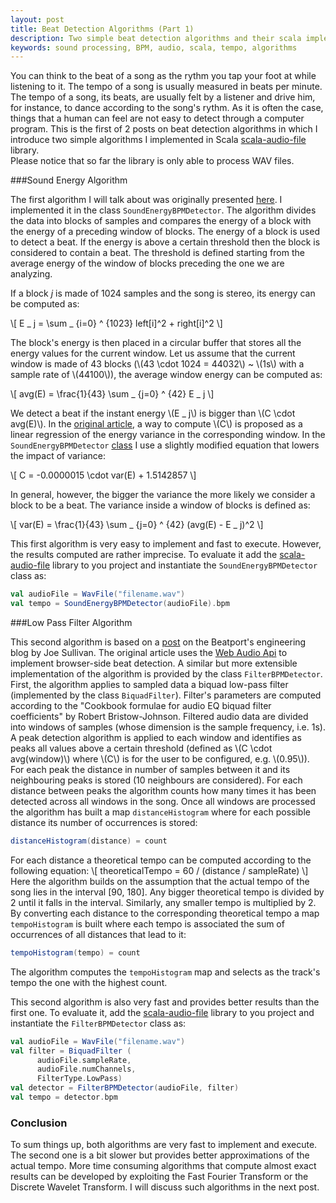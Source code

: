 ```yaml
---
layout: post
title: Beat Detection Algorithms (Part 1)
description: Two simple beat detection algorithms and their scala implementation
keywords: sound processing, BPM, audio, scala, tempo, algorithms
---
```



You can think to the beat of a song as the rythm you tap your foot at while 
listening to it. The tempo of a song is usually measured in beats per minute. 
The tempo of a song, its beats, are usually felt by a listener and drive him, 
for instance, to dance according to the song's rythm. As it is often the case, 
things that a human can feel are not easy to detect through a computer 
program. This is the first of 2 posts on beat detection algorithms in which I introduce 
two simple algorithms I implemented in Scala [scala-audio-file](https://github.com/mziccard/scala-audio-file) library.  
Please notice that so far the library is only able 
to process WAV files.

###Sound Energy Algorithm 

The first algorithm I will talk about was originally presented 
[here](http://archive.gamedev.net/archive/reference/programming/features/beatdetection/index.html). I implemented it in the class 
`SoundEnergyBPMDetector`.
The algorithm divides the data into blocks of samples and compares the energy 
of a block with the energy of a preceding window of blocks. 
The energy of a block is used to detect a beat. If the energy is above a certain 
threshold then the block is considered to contain a beat. 
The threshold is defined starting from the average energy of the window of 
blocks preceding the one we are analyzing.  

If a block _j_ is made of 1024 samples and the song is stereo, its energy can be computed as:

\\[ E _ j = \sum _ {i=0} ^ {1023} left[i]^2 + right[i]^2 \\]

The block's energy is then placed in a circular buffer 
that stores all the energy values for the current window. Let us assume that 
the current window is made of 43 blocks (\\(43 \cdot 1024 = 44032\\) ~ \\(1s\\) with a sample rate of \\(44100\\)), the average window energy can be computed as: 

\\[ avg(E) = \frac{1}{43} \sum _ {j=0} ^ {42} E _ j \\]

We detect a beat if the instant energy \\(E _ j\\) is bigger than \\(C \cdot avg(E)\\). 
In the [original article](http://archive.gamedev.net/archive/reference/programming/features/beatdetection/index.html), a 
way to compute \\(C\\) is proposed as a linear regression of the energy variance in the corresponding window. 
In the `SoundEnergyBPMDetector` 
[class](https://github.com/mziccard/scala-audio-file/blob/master/src/main/scala/me/mziccard/audio/bpm/SoundEnergyBPMDetector.scala) 
I use a slightly modified equation that lowers the impact of variance: 

\\[ C = -0.0000015 \cdot var(E) + 1.5142857 \\]

In general, however, the bigger the variance the more likely we consider a 
block to be a beat. The variance inside a window of blocks is defined as: 

\\[ var(E) = \frac{1}{43} \sum _ {j=0} ^ {42} (avg(E) - E _ j)^2 \\]

This first algorithm is very easy to implement and fast to execute. 
However, the results computed are rather imprecise. To evaluate it add the 
[scala-audio-file](https://github.com/mziccard/scala-audio-file) library 
to you project and instantiate the `SoundEnergyBPMDetector` class as: 

```scala
val audioFile = WavFile("filename.wav")
val tempo = SoundEnergyBPMDetector(audioFile).bpm
```

###Low Pass Filter Algorithm

This second algorithm is based on a 
[post](http://tech.beatport.com/2014/web-audio/beat-detection-using-web-audio/) 
on the Beatport's engineering blog by Joe Sullivan. 
The original article uses the 
[Web Audio Api](https://developer.mozilla.org/en-US/docs/Web/API/Web_Audio_API) 
to implement browser-side beat detection. A similar but more extensible 
implementation of the algorithm is provided by the class `FilterBPMDetector`. 
First, the algorithm applies to sampled data a biquad low-pass filter 
(implemented by the class `BiquadFilter`). Filter's parameters are computed 
according to the "Cookbook formulae for audio EQ biquad filter coefficients" 
by Robert Bristow-Johnson. 
Filtered audio data are divided into windows of samples (whose dimension is 
the sample frequency, i.e. 1s). A peak detection 
algorithm is applied to each window and identifies as peaks 
all values above a certain threshold (defined as \\(C \cdot avg(window)\\) where \\(C\\) 
is for the user to be configured, e.g. \\(0.95\\)). 
For each peak the distance in number of samples between it and its neighbouring 
peaks is stored (10 neighbours are considered). 
For each distance between peaks the algorithm counts how many times it has been detected across all windows in the song. 
Once all windows are processed the algorithm has built a map `distanceHistogram` 
where for each possible distance its number of occurrences is stored:

```scala
distanceHistogram(distance) = count
```

For each distance a theoretical tempo can be computed according to the 
following equation:
\\[ theoreticalTempo = 60 / (distance / sampleRate) \\]
Here the algorithm builds on the assumption that the actual tempo of the song 
lies in the interval [90, 180]. Any bigger theoretical tempo is divided by 2 
until it falls in the interval. Similarly, any smaller tempo is multiplied by 2. 
By converting each distance to the corresponding theoretical tempo 
a map `tempoHistogram` is built where each tempo is 
associated the sum of occurrences of all distances that lead to it:

```scala
tempoHistogram(tempo) = count
```

The algorithm computes the `tempoHistogram` map and selects as 
the track's tempo the one with the highest count.  

This second algorithm is also very fast and provides better results than 
the first one. To evaluate it, add the 
[scala-audio-file](https://github.com/mziccard/scala-audio-file) library 
to you project and instantiate the `FilterBPMDetector` class as: 

```scala
val audioFile = WavFile("filename.wav")
val filter = BiquadFilter (
      audioFile.sampleRate,
      audioFile.numChannels,
      FilterType.LowPass)
val detector = FilterBPMDetector(audioFile, filter)
val tempo = detector.bpm
```

### Conclusion

To sum things up, both algorithms are very fast to implement and execute. The 
second one is a bit slower but provides better approximations of the actual 
tempo. More time consuming algorithms that compute almost exact 
results can be developed by exploiting the Fast Fourier Transform or the Discrete Wavelet Transform. 
I will discuss such algorithms in the next post.
